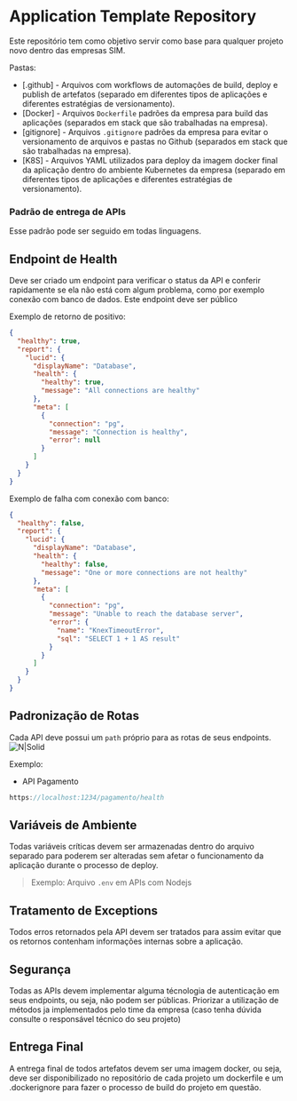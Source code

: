 # Application Template Repository

Este repositório tem como objetivo servir como base para qualquer projeto novo dentro das empresas SIM.

Pastas:
- [.github] - Arquivos com workflows de automações de build, deploy e publish de artefatos (separado em diferentes tipos de aplicações e diferentes estratégias de versionamento).
- [Docker] - Arquivos `Dockerfile` padrões da empresa para build das aplicações (separados em stack que são trabalhadas na empresa).
- [gitignore] - Arquivos `.gitignore` padrões da empresa para evitar o versionamento de arquivos e pastas no Github (separados em stack que são trabalhadas na empresa).
- [K8S] - Arquivos YAML utilizados para deploy da imagem docker final da aplicação dentro do ambiente Kubernetes da empresa (separado em diferentes tipos de aplicações e diferentes estratégias de versionamento).

### Padrão de entrega de APIs


Esse padrão pode ser seguido em todas linguagens.

## Endpoint de Health

Deve ser criado um endpoint para verificar o status da API e 
conferir rapidamente se ela não está com algum problema, como por exemplo conexão com banco de dados.
Este endpoint deve ser público

Exemplo de retorno de positivo:
``` json
{
  "healthy": true,
  "report": {
    "lucid": {
      "displayName": "Database",
      "health": {
        "healthy": true,
        "message": "All connections are healthy"
      },
      "meta": [
        {
          "connection": "pg",
          "message": "Connection is healthy",
          "error": null
        }
      ]
    }
  }
}
```
Exemplo de falha com conexão com banco:
``` json
{
  "healthy": false,
  "report": {
    "lucid": {
      "displayName": "Database",
      "health": {
        "healthy": false,
        "message": "One or more connections are not healthy"
      },
      "meta": [
        {
          "connection": "pg",
          "message": "Unable to reach the database server",
          "error": {
            "name": "KnexTimeoutError",
            "sql": "SELECT 1 + 1 AS result"
          }
        }
      ]
    }
  }
}
```

## Padronização de Rotas

Cada API deve possui um `path` próprio para as rotas de seus endpoints. 
![N|Solid](https://bargussbatistic.com/wp-content/uploads/2020/01/Barguss-Batistic-Blog-Domain-Anatomy.jpg)

Exemplo:
- API Pagamento
``` javascript
https://localhost:1234/pagamento/health
```

## Variáveis de Ambiente

Todas variáveis críticas devem ser armazenadas dentro do arquivo separado para poderem ser alteradas
sem afetar o funcionamento da aplicação durante o processo de deploy.

> Exemplo: Arquivo `.env` em APIs com Nodejs
 
## Tratamento de Exceptions

Todos erros retornados pela API devem ser tratados para assim evitar que os retornos contenham 
informações internas sobre a aplicação.

## Segurança

Todas as APIs devem implementar alguma técnologia de autenticação em seus endpoints, ou seja, não podem ser públicas. Priorizar a utilização de métodos ja implementados pelo time da empresa (caso tenha dúvida consulte o responsável técnico do seu projeto)

## Entrega Final

A entrega final de todos artefatos devem ser uma imagem docker,
ou seja, deve ser disponibilizado no repositório de cada projeto um dockerfile e um .dockerignore para fazer o processo de build do projeto em questão.

